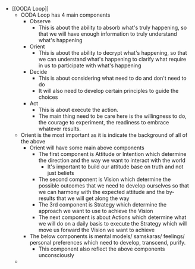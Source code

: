 - [[OODA Loop]]
    - OODA Loop has 4 main components
        - Observe
            - This is about the ability to absorb what's truly happening, so that we will have enough information to truly understand what's happening
        - Orient
            - This is about the ability to decrypt what's happening, so that we can understand what's happening to clarify what require in us to participate with what's happening
        - Decide
            - This is about considering what need to do and don't need to do
            - It will also need to develop certain principles to guide the choices
        - Act
            - This is about execute the action.
            - The main thing need to be care here is the willingness to do, the courage to experiment, the readiness to embrace whatever results.
    - Orient is the most important as it is indicate the background of all of the above
        - Orient will have some main above components
            - The first component is Attitude or Intention which determine the direction and the way we want to interact with the world
                - It's important to build our attitude base on truth and not just beliefs
            - The second component is Vision which determine the possible outcomes that we need to develop ourselves so that we can harmony with the expected attitude and the by-results that we will get along the way
            - The 3rd component is Strategy which determine the approach we want to use to achieve the Vision 
            - The next component is about Actions which determine what we will do on a daily basis to execute the Strategy which will move us forward the Vision we want to achieve
        - The below components is mental models/ samskaras/ feelings/ personal preferences which need to develop, transcend, purify.
            - This component also reflect the above components unconsciously
    - 
